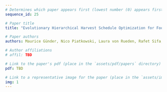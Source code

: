 ```yaml
---
# Determines which paper appears first (lowest number (0) appears first)
sequence_id: 25

# Paper title
title: "Evolutionary Hierarchical Harvest Schedule Optimization for Food Waste Prevention (Poster)"

# Paper authors
authors: Maurice Günder, Nico Piatkowski, Laura von Rueden, Rafet Sifa, Christian Bauckhage

# Author affiliations
# affil: TBD

# Link to the paper's pdf (place in the `assets/pdf/papers` directory)
pdf: TBD

# Link to a representative image for the paper (place in the `assets/img/papers` directory)
img: 1
---
```

